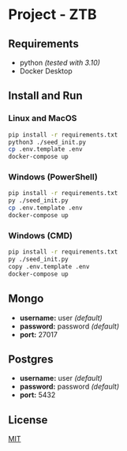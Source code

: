 # Project - ZTB

## Requirements
- python *(tested with 3.10)*
- Docker Desktop

## Install and Run

### Linux and MacOS
```bash
pip install -r requirements.txt
python3 ./seed_init.py
cp .env.template .env
docker-compose up
```

### Windows (PowerShell)
```bash
pip install -r requirements.txt
py ./seed_init.py
cp .env.template .env
docker-compose up
```

### Windows (CMD)
```bash
pip install -r requirements.txt
py ./seed_init.py
copy .env.template .env
docker-compose up
```

##  Mongo
- **username:** user *(default)*
- **password:** password *(default)*
- **port:** 27017

##  Postgres
- **username:** user *(default)*
- **password:** password *(default)*
- **port:** 5432

## License
[MIT](https://choosealicense.com/licenses/mit/)
